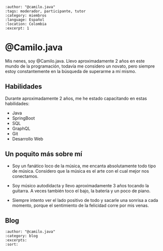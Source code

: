 ```{post} 2023-08-14
:author: "@camilo.java"
:tags: moderador, participante, tutor
:category: miembros
:language: Español
:location: Colombia
:excerpt: 1
```

# @Camilo.java

Mis nenes, soy @Camilo.java. Llevo aproximadamente 2 años en este mundo de la programación, todavía me considero un novato, pero siempre estoy constantemente en la búsqueda de superarme a mí mismo.

## Habilidades

Durante aproximadamente 2 años, me he estado capacitando en estas habilidades:

- Java
- SpringBoot
- SQL
- GraphQL
- Git
- Desarrollo Web

## Un poquito más sobre mí

- Soy un fanático loco de la música, me encanta absolutamente todo tipo de música. Considero que la música es el arte con el cual mejor nos conectamos.

- Soy músico autodidacta y llevo aproximadamente 3 años tocando la guitarra. A veces también toco el bajo, la batería y un poco de piano.

- Siempre intento ver el lado positivo de todo y sacarle una sonrisa a cada momento, porque el sentimiento de la felicidad corre por mis venas.

## Blog

```{postlist}
:author: "@camilo.java"
:category: blog
:excerpts:
:sort:
```
